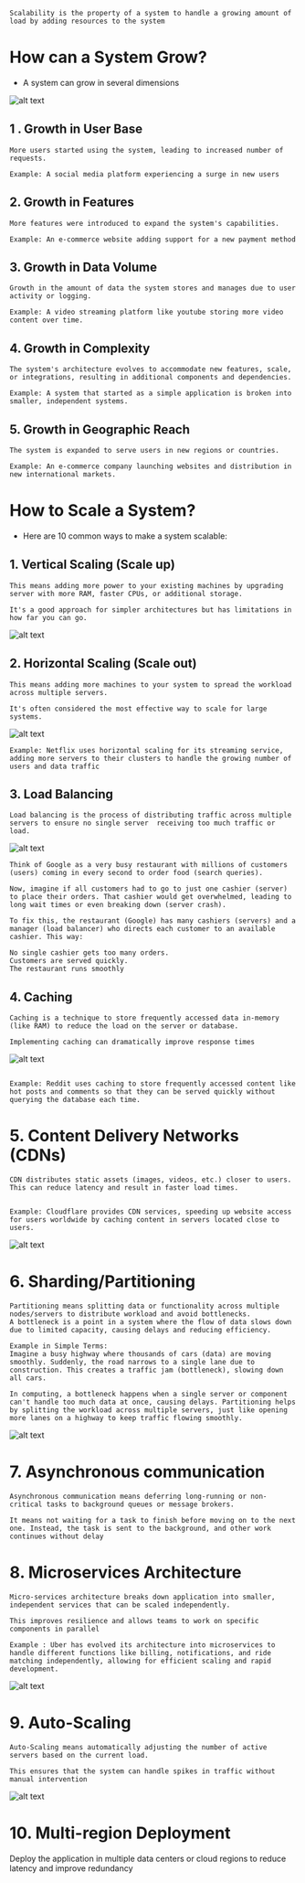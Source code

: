 ```
Scalability is the property of a system to handle a growing amount of load by adding resources to the system
```

# How can a System Grow?

- A system can grow in several dimensions
 
![alt text](image.png)

## 1 . Growth in User Base
```
More users started using the system, leading to increased number of requests.

Example: A social media platform experiencing a surge in new users
```
## 2.  Growth in Features
```
More features were introduced to expand the system's capabilities.

Example: An e-commerce website adding support for a new payment method
```

## 3. Growth in Data Volume
```
Growth in the amount of data the system stores and manages due to user activity or logging.

Example: A video streaming platform like youtube storing more video content over time.
```
## 4. Growth in Complexity
```
The system's architecture evolves to accommodate new features, scale, or integrations, resulting in additional components and dependencies.

Example: A system that started as a simple application is broken into smaller, independent systems.
```


## 5. Growth in Geographic Reach
```
The system is expanded to serve users in new regions or countries.

Example: An e-commerce company launching websites and distribution in new international markets.
```

# How to Scale a System?

- Here are 10 common ways to make a system scalable:

## 1. Vertical Scaling (Scale up)
```
This means adding more power to your existing machines by upgrading server with more RAM, faster CPUs, or additional storage.

It's a good approach for simpler architectures but has limitations in how far you can go.
```

![alt text](image-1.png)


## 2. Horizontal Scaling (Scale out)

```
This means adding more machines to your system to spread the workload across multiple servers.

It's often considered the most effective way to scale for large systems.
```

![alt text](image-2.png)

```
Example: Netflix uses horizontal scaling for its streaming service, adding more servers to their clusters to handle the growing number of users and data traffic
```

## 3. Load Balancing
```
Load balancing is the process of distributing traffic across multiple servers to ensure no single server  receiving too much traffic or load.
```
![alt text](image-3.png)

```
Think of Google as a very busy restaurant with millions of customers (users) coming in every second to order food (search queries).

Now, imagine if all customers had to go to just one cashier (server) to place their orders. That cashier would get overwhelmed, leading to long wait times or even breaking down (server crash).

To fix this, the restaurant (Google) has many cashiers (servers) and a manager (load balancer) who directs each customer to an available cashier. This way:

No single cashier gets too many orders.
Customers are served quickly.
The restaurant runs smoothly

```

## 4. Caching
```
Caching is a technique to store frequently accessed data in-memory (like RAM) to reduce the load on the server or database.

Implementing caching can dramatically improve response times

```

![alt text](image-4.png)

```

Example: Reddit uses caching to store frequently accessed content like hot posts and comments so that they can be served quickly without querying the database each time.
```

# 5. Content Delivery Networks (CDNs)
```
CDN distributes static assets (images, videos, etc.) closer to users. This can reduce latency and result in faster load times.
```

```

Example: Cloudflare provides CDN services, speeding up website access for users worldwide by caching content in servers located close to users.
```
![alt text](image-5.png)

# 6. Sharding/Partitioning
```
Partitioning means splitting data or functionality across multiple nodes/servers to distribute workload and avoid bottlenecks.
A bottleneck is a point in a system where the flow of data slows down due to limited capacity, causing delays and reducing efficiency.

Example in Simple Terms:
Imagine a busy highway where thousands of cars (data) are moving smoothly. Suddenly, the road narrows to a single lane due to construction. This creates a traffic jam (bottleneck), slowing down all cars.

In computing, a bottleneck happens when a single server or component can't handle too much data at once, causing delays. Partitioning helps by splitting the workload across multiple servers, just like opening more lanes on a highway to keep traffic flowing smoothly.
```

![alt text](image-6.png)

# 7. Asynchronous communication
```
Asynchronous communication means deferring long-running or non-critical tasks to background queues or message brokers.
```
```
It means not waiting for a task to finish before moving on to the next one. Instead, the task is sent to the background, and other work continues without delay
```

# 8. Microservices Architecture
```
Micro-services architecture breaks down application into smaller, independent services that can be scaled independently.

This improves resilience and allows teams to work on specific components in parallel

```

``` 
Example : Uber has evolved its architecture into microservices to handle different functions like billing, notifications, and ride matching independently, allowing for efficient scaling and rapid development.
```
![alt text](image-7.png)

# 9.  Auto-Scaling
```
Auto-Scaling means automatically adjusting the number of active servers based on the current load.

This ensures that the system can handle spikes in traffic without manual intervention
```

![alt text](image-8.png)

# 10. Multi-region Deployment
Deploy the application in multiple data centers or cloud regions to reduce latency and improve redundancy

